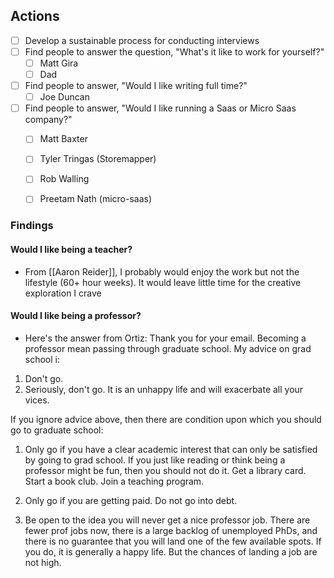 ## Actions
- [ ] Develop a sustainable process for conducting interviews
- [ ] Find people to answer the question, "What's it like to work for yourself?"
	- [ ] Matt Gira
	- [ ] Dad
- [ ] Find people to answer, "Would I like writing full time?"
	- [ ] Joe Duncan
- [ ] Find people to answer, "Would I like running a Saas or Micro Saas company?"
	- [ ] Matt Baxter
	- [ ] Tyler Tringas (Storemapper)
	- [ ] Rob Walling
	- [ ] Preetam Nath (micro-saas)


### Findings

#### Would I like being a teacher? 
- From [[Aaron Reider]], I probably would enjoy the work but not the lifestyle (60+ hour weeks). It would leave little time for the creative exploration I crave

#### Would I like being a professor? 
- Here's the answer from Ortiz: 
Thank you for your email.  Becoming a professor mean passing through graduate school.  My advice on grad school i:

1. Don't go.
2. Seriously, don't go.  It is an unhappy life and will exacerbate all your vices.

If you ignore advice above, then there are condition upon which you should go to graduate school:

1. Only go if you have a clear academic interest that can only be satisfied by going to grad school.  If you just like reading or think being a professor might be fun, then you should not do it.  Get a library card.  Start a book club.  Join a teaching program.

2. Only go if you are getting paid. Do not go into debt.

3. Be open to the idea you will never get a nice professor job.  There are fewer prof jobs now, there is a large backlog of unemployed PhDs, and there is no guarantee that you will land one of the few available spots.  If you do, it is generally a happy life.  But the chances of landing a job are not high.
